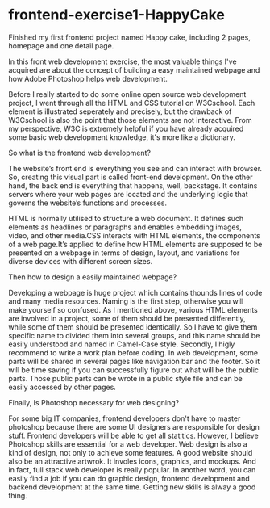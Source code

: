 # frontend-exercise1-HappyCake
Finished my first frontend project named Happy cake, including 2 pages, homepage and one detail page.

In this front web development exercise, the most valuable things I've acquired are about the concept of building a easy maintained webpage and how Adobe Photoshop helps web development.

Before I really started to do some online open source web development project, I went through all the HTML and CSS tutorial on W3Cschool. Each element is illustrated seperately and precisely, but the drawback of W3Cschool is also the point that those elements are not interactive. From my perspective, W3C is extremely helpful if you have already acquired some basic web development knowledge, it's more like a dictionary. 

So what is the frontend web development?

The website’s front end is everything you see and can interact with browser. So, creating this visual part is called front-end development. On the other hand, the back end is everything that happens, well, backstage. It contains servers where your web pages are located and the underlying logic that governs the website’s functions and processes. 

HTML is normally utilised to structure a web document. It defines such elements as headlines or paragraphs and enables embedding images, video, and other media.CSS interacts with HTML elements, the components of a web page.It’s applied to define how HTML elements are supposed to be presented on a webpage in terms of design, layout, and variations for diverse devices with different screen sizes. 

Then how to design a easily maintained webpage?

Developing a webpage is huge project which contains thounds lines of code and many media resources. Naming is the first step, otherwise you will make yourself so confused. As I mentioned above, various HTML elements are involved in a project, some of them should be presented differently, while some of them should be presented identically. So I have to give them specific name to divided them into several groups, and this name should be easily understood and named in Camel-Case style. Secondly, I higly recommend to write a work plan before coding. In web development, some parts will be shared in several pages like navigation bar and the footer. So it will be time saving if you can successfully figure out what will be the public parts. Those public parts can be wrote in a public style file and can be easily accessed by other pages.

Finally, Is Photoshop necessary for web designing?

For some big IT companies, frontend developers don't have to master photoshop because there are some UI designers are responsible for design stuff. Frontend developers will be able to get all statitics. However, I believe Photoshop skills are essential for a web developer. Web design is also a kind of design, not only to achieve some features. A good website should also be an attractive artwrok. It involes icons, graphics, and mockups. And in fact, full stack web developer is really popular. In another word, you can easily find a job if you can do graphic design, frontend development and backend development at the same time. Getting new skills is alway a good thing.
